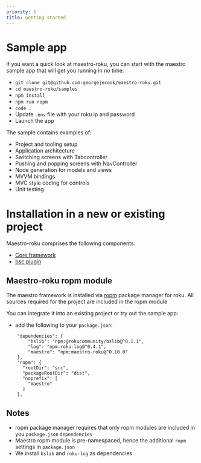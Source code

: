 ```yaml
---
priority: 1
title: Getting started
---
```


# Sample app

If you want a quick look at maestro-roku, you can start with the maestro sample app that will get you running in no time:

 - `git clone git@github.com:georgejecook/maestro-roku.git`
 - `cd maestro-roku/samples`
 - `npm install`
 - `npm run ropm`
 - `code .`
 - Update `.env` file with your roku ip and password
 - Launch the app

The sample contains examples of:

 - Project and tooling setup
 - Application architecture
 - Switching screens with Tabcontroller
 - Pushing and popping screens with NavController
 - Node generation for models and views
 - MVVM bindings
 - MVC style coding for controls
 - Unit testing



# Installation in a new or existing project

Maestro-roku comprises the following components:

 - [Core framework](##maestro-roku-ropm-module)
 - [bsc plugin](bsc-plugin.html)


## Maestro-roku ropm module

The maestro framework is installed via [ropm](https://github.com/rokucommunity/ropm) package manager for roku. All sources required for the project are included in the ropm module

You can integrate it into an existing project or try out the sample app:

 - add the following to your `package.json`:
```
    "dependencies": {
        "bslib": "npm:@rokucommunity/bslib@^0.1.1",
        "log": "npm:roku-log@^0.4.1",
        "maestro": "npm:maestro-roku@^0.10.0"
    },
    "ropm": {
      "rootDir": "src",
      "packageRootDir": "dist",
      "noprefix": [
        "maestro"
      ]
    },
```

## Notes
 - ropm package manager requires that only ropm modules are included in you `package.json` `dependencies`
 - Maestro ropm module is pre-namespaced, hence the additional `ropm` settings in `package.json`
 - We install `bslib` and `roku-log` as dependencies

